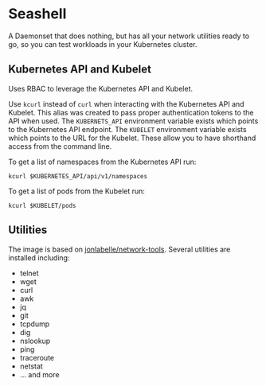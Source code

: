 # Seashell

A Daemonset that does nothing, but has all your network utilities ready to go, 
so you can test workloads in your Kubernetes cluster.

## Kubernetes API and Kubelet

Uses RBAC to leverage the Kubernetes API and Kubelet.

Use `kcurl` instead of `curl` when interacting with the Kubernetes API and Kubelet.
This alias was created to pass proper authentication tokens to the API when used.
The `KUBERNETS_API` environment variable exists which points to the Kubernetes API endpoint.
The `KUBELET` environment variable exists which points to the URL for the Kubelet.
These allow you to have shorthand access from the command line.

To get a list of namespaces from the Kubernetes API run:
```shell
kcurl $KUBERNETES_API/api/v1/namespaces
```

To get a list of pods from the Kubelet run:
```shell
kcurl $KUBELET/pods
```

## Utilities
The image is based on [jonlabelle/network-tools](https://github.com/jonlabelle/docker-network-tools).
Several utilities are installed including:
- telnet
- wget
- curl
- awk
- jq
- git
- tcpdump
- dig
- nslookup
- ping
- traceroute
- netstat
- ... and more
